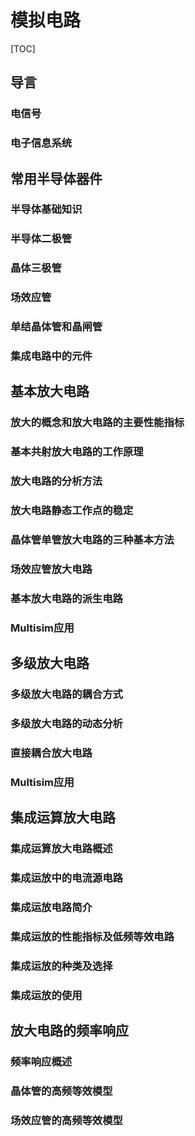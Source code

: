 # 模拟电路

[TOC]

## 导言

### 电信号

### 电子信息系统



## 常用半导体器件

### 半导体基础知识

### 半导体二极管

### 晶体三极管

### 场效应管

### 单结晶体管和晶闸管

### 集成电路中的元件

## 基本放大电路

### 放大的概念和放大电路的主要性能指标

### 基本共射放大电路的工作原理

### 放大电路的分析方法

### 放大电路静态工作点的稳定

### 晶体管单管放大电路的三种基本方法

### 场效应管放大电路

### 基本放大电路的派生电路

### Multisim应用

## 多级放大电路

### 多级放大电路的耦合方式

### 多级放大电路的动态分析

### 直接耦合放大电路

### Multisim应用

## 集成运算放大电路

### 集成运算放大电路概述

### 集成运放中的电流源电路

### 集成运放电路简介

### 集成运放的性能指标及低频等效电路

### 集成运放的种类及选择

### 集成运放的使用

## 放大电路的频率响应

### 频率响应概述

### 晶体管的高频等效模型

### 场效应管的高频等效模型

### 